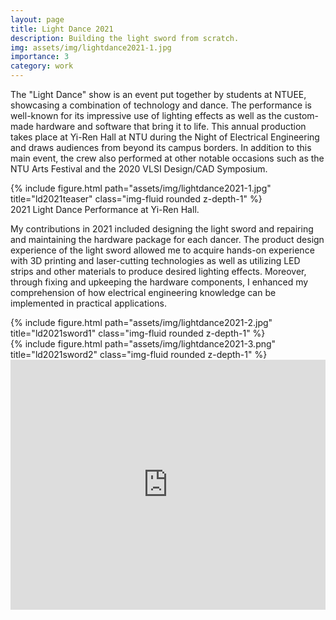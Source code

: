 ```yaml
---
layout: page
title: Light Dance 2021
description: Building the light sword from scratch.
img: assets/img/lightdance2021-1.jpg
importance: 3
category: work
---
```


The "Light Dance" show is an event put together by students at NTUEE, showcasing a combination of technology and dance. The performance is well-known for its impressive use of lighting effects as well as the custom-made hardware and software that bring it to life. This annual production takes place at Yi-Ren Hall at NTU during the Night of Electrical Engineering and draws audiences from beyond its campus borders. In addition to this main event, the crew also performed at other notable occasions such as the NTU Arts Festival and the 2020 VLSI Design/CAD Symposium.

<div class="row">
    <div class="col-sm mt-3 mt-md-0">
        {% include figure.html path="assets/img/lightdance2021-1.jpg" title="ld2021teaser" class="img-fluid rounded z-depth-1" %}
    </div>
</div>
<div class="caption">
    2021 Light Dance Performance at Yi-Ren Hall.
</div>

My contributions in 2021 included designing the light sword and repairing and maintaining the hardware package for each dancer. The product design experience of the light sword allowed me to acquire hands-on experience with 3D printing and laser-cutting technologies as well as utilizing LED strips and other materials to produce desired lighting effects. Moreover, through fixing and upkeeping the hardware components, I enhanced my comprehension of how electrical engineering knowledge can be implemented in practical applications.

<div class="row">
    <div class="col-sm-4 mt-3 mt-md-0">
        {% include figure.html path="assets/img/lightdance2021-2.jpg" title="ld2021sword1" class="img-fluid rounded z-depth-1" %}
    </div>
    <div class="col-sm-8 mt-3 mt-md-0">
        {% include figure.html path="assets/img/lightdance2021-3.png" title="ld2021sword2" class="img-fluid rounded z-depth-1" %}
    </div>
</div>
<iframe width="100%" height="400" src="https://www.youtube.com/embed/e2-6fEDV36U" title="YouTube video player" frameborder="0" allow="accelerometer; autoplay; clipboard-write; encrypted-media; gyroscope; picture-in-picture; web-share" allowfullscreen></iframe>
